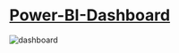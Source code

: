 # [Power-BI-Dashboard](https://app.powerbi.com/groups/me/reports/84b91d06-63db-426e-8774-cf0722fefb42/ReportSection)


![dashboard](https://user-images.githubusercontent.com/53620609/163669201-bb663800-55d2-4e00-a124-4a549c56de82.png)
